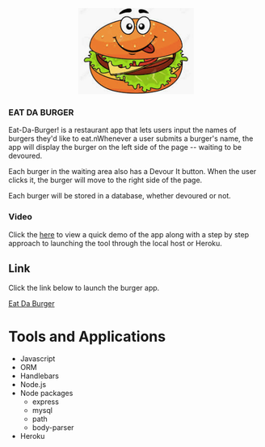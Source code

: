 <p align="center">
  <img src="https://github.com/jldueyusa/burger/blob/master/public/assets/img/burger.png">
  </p>


### EAT DA BURGER
Eat-Da-Burger! is a restaurant app that lets users input the names of burgers they'd like to eat.nWhenever a user submits a burger's name, the app will display the burger on the left side of the page -- waiting to be devoured.

Each burger in the waiting area also has a Devour It button. When the user clicks it, the burger will move to the right side of the page.

Each burger will be stored in a database, whether devoured or not.

### Video
Click the [here](https://drive.google.com/file/d/1mXCSFNdMcsn-S_p6E5Skeranwl44CxL9/view) to view a quick demo of the app along with a step by step approach to launching the tool through the local host or Heroku.

## Link
Click the link below to launch the burger app.

[Eat Da Burger](https://dry-stream-54393.herokuapp.com/)













# Tools and Applications
- Javascript
- ORM
- Handlebars
- Node.js
- Node packages
  - express
  - mysql
  - path
  - body-parser
- Heroku
